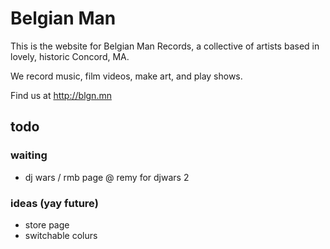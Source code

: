 # Belgian Man

This is the website for Belgian Man Records, a collective of artists based in lovely, historic Concord, MA.

We record music, film videos, make art, and play shows.

Find us at http://blgn.mn

## todo

### waiting

* dj wars / rmb page @ remy for djwars 2

### ideas (yay future)

* store page
* switchable colurs